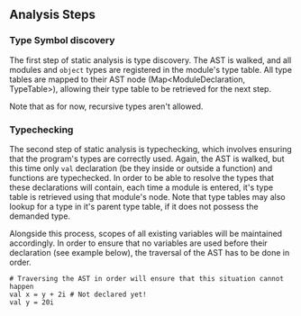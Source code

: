 
## Analysis Steps

### Type Symbol discovery
The first step of static analysis is type discovery. 
The AST is walked, and all modules and `object` types are registered in
the module's type table. All type tables are mapped to their AST node (Map<ModuleDeclaration, TypeTable>),
allowing their type table to be retrieved for the next step.

Note that as for now, recursive types aren't allowed.

### Typechecking
The second step of static analysis is typechecking, which involves ensuring
that the program's types are correctly used. Again, the AST is walked, but this time
only `val` declaration (be they inside or outside a function) and functions are typechecked.
In order to be able to resolve the types that these declarations will contain, each time a module
is entered, it's type table is retrieved using that module's node. Note that type tables may
also lookup for a type in it's parent type table, if it does not possess the demanded type.

Alongside this process, scopes of all existing variables will be maintained accordingly. In order
to ensure that no variables are used before their declaration (see example below), the traversal
of the AST has to be done in order.

```
# Traversing the AST in order will ensure that this situation cannot happen
val x = y + 2i # Not declared yet!
val y = 20i
```

